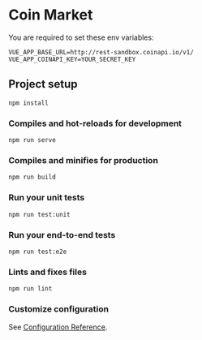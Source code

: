# Coin Market

You are required to set these env variables:

```
VUE_APP_BASE_URL=http://rest-sandbox.coinapi.io/v1/
VUE_APP_COINAPI_KEY=YOUR_SECRET_KEY
```


## Project setup
```
npm install
```

### Compiles and hot-reloads for development
```
npm run serve
```

### Compiles and minifies for production
```
npm run build
```

### Run your unit tests
```
npm run test:unit
```

### Run your end-to-end tests
```
npm run test:e2e
```

### Lints and fixes files
```
npm run lint
```

### Customize configuration
See [Configuration Reference](https://cli.vuejs.org/config/).
